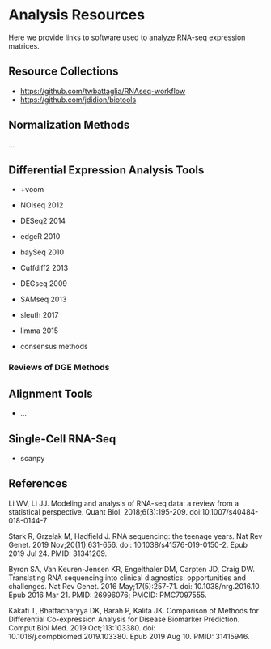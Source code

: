 # Analysis Resources

Here we provide links to software used to analyze RNA-seq expression matrices.

## Resource Collections

+ https://github.com/twbattaglia/RNAseq-workflow
+ https://github.com/jdidion/biotools

## Normalization Methods

...

## Differential Expression Analysis Tools

+ +voom
+ NOIseq 2012
+ DESeq2 2014
+ edgeR  2010
+ baySeq 2010
+ Cuffdiff2 2013
+ DEGseq 2009
+ SAMseq 2013
+ sleuth 2017
+ limma 2015


+ consensus methods

### Reviews of DGE Methods


## Alignment Tools

+ ...

## Single-Cell RNA-Seq

+ scanpy

## References

Li WV, Li JJ. Modeling and analysis of RNA-seq data: a review from a statistical perspective. Quant Biol. 2018;6(3):195-209. doi:10.1007/s40484-018-0144-7

[^Costa-Silva_2017]: Costa-Silva J, Domingues D, Lopes FM. RNA-Seq differential expression analysis: An extended review and a software tool. PLoS One. 2017 Dec 21;12(12):e0190152. doi: 10.1371/journal.pone.0190152. PMID: 29267363; PMCID: PMC5739479.

[^McDermaid_2019]: McDermaid A, Monier B, Zhao J, Liu B, Ma Q. Interpretation of differential gene expression results of RNA-seq data: review and integration. Brief Bioinform. 2019 Nov 27;20(6):2044-2054. doi: 10.1093/bib/bby067. PMID: 30099484; PMCID: PMC6954399.

Stark R, Grzelak M, Hadfield J. RNA sequencing: the teenage years. Nat Rev Genet. 2019 Nov;20(11):631-656. doi: 10.1038/s41576-019-0150-2. Epub 2019 Jul 24. PMID: 31341269.

Byron SA, Van Keuren-Jensen KR, Engelthaler DM, Carpten JD, Craig DW. Translating RNA sequencing into clinical diagnostics: opportunities and challenges. Nat Rev Genet. 2016 May;17(5):257-71. doi: 10.1038/nrg.2016.10. Epub 2016 Mar 21. PMID: 26996076; PMCID: PMC7097555.

Kakati T, Bhattacharyya DK, Barah P, Kalita JK. Comparison of Methods for Differential Co-expression Analysis for Disease Biomarker Prediction. Comput Biol Med. 2019 Oct;113:103380. doi: 10.1016/j.compbiomed.2019.103380. Epub 2019 Aug 10. PMID: 31415946.